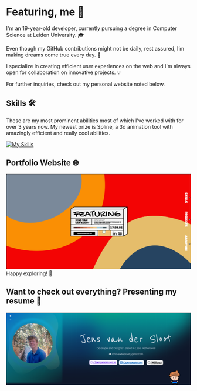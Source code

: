 # Featuring, me 👋

I'm an 19-year-old  developer, currently pursuing a degree in Computer Science at Leiden University. 🎓

Even though my GitHub contributions might not be daily, rest assured, I’m making dreams come true every day. 🚀

I specialize in creating efficient user experiences on the web and I'm always open for collaboration on innovative projects. 💡

For further inquiries, check out my personal website noted below.

## Skills 🛠️

These are my most prominent abilities most of which I've worked with for over 3 years now. My newest prize is Spline, a 3d animation tool with amazingly efficient and really cool abilities.

[![My Skills](https://skillicons.dev/icons?i=cpp,html,css,eclipse,java,nodejs,py,js,ps,ae,blender,react,figma&theme=dark)](https://skillicons.dev)

## Portfolio Website 🌐

[![Portfolio](1.png)](https://www.jensvandersloot.nl)
Happy exploring! 🎉

## Want to check out everything? Presenting my resume 📄
[![Resume](3.png)](https://mproses.github.io/resume/updatesresume-compressed.pdf)
